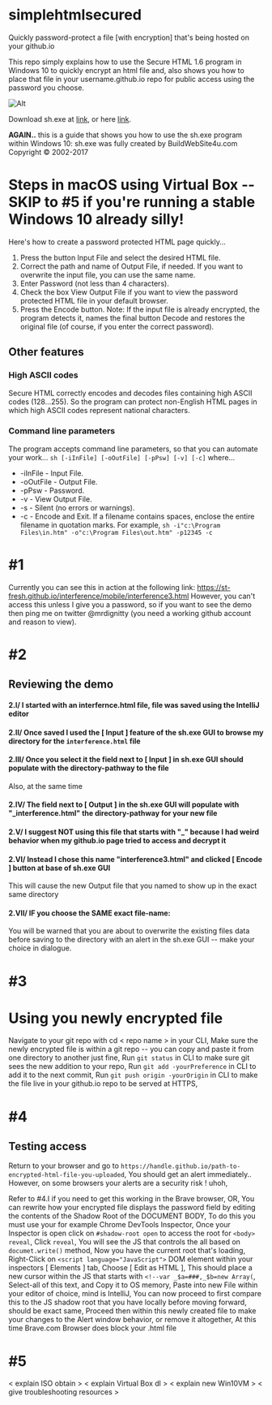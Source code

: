 # simplehtmlsecured
Quickly password-protect a file [with encryption] that's being hosted on your github.io

This repo simply explains how to use the Secure HTML 1.6 program in Windows 10 to quickly encrypt an html file and, also shows you how to place that file in your username.github.io repo for public access using the password you choose.

![Alt](http://www.buildwebsite4u.com/tools/img/sh.gif "sh exe program")

Download sh.exe at [link](http://www.buildwebsite4u.com/tools/secure-html.shtml "sh exe download"), or here [link](http://www.buildwebsite4u.com/cgi-bin/t.cgi?sh.exe "Title").

**AGAIN..** this is a guide that shows you how to use the sh.exe program within Windows 10: sh.exe was fully created by BuildWebSite4u.com Copyright © 2002-2017

# Steps in macOS using Virtual Box -- SKIP to #5 if you're running a stable Windows 10 already silly!

Here's how to create a password protected HTML page quickly...
1) Press the button Input File and select the desired HTML file.
2) Correct the path and name of Output File, if needed. If you want to overwrite the input file, you can use the same name.
3) Enter Password (not less than 4 characters).
4) Check the box View Output File if you want to view the password protected HTML file in your default browser.
5) Press the Encode button.
Note: If the input file is already encrypted, the program detects it, names the final button Decode and restores the original file (of course, if you enter the correct password).

## Other features
### High ASCII codes
Secure HTML correctly encodes and decodes files containing high ASCII codes (128...255). So the program can protect non-English HTML pages in which high ASCII codes represent national characters.

### Command line parameters
The program accepts command line parameters, so that you can automate your work...
`sh [-iInFile] [-oOutFile] [-pPsw] [-v] [-c]`
where...
* -iInFile - Input File.
* -oOutFile - Output File.
* -pPsw - Password.
* -v - View Output File.
* -s - Silent (no errors or warnings).
* -c - Encode and Exit.
If a filename contains spaces, enclose the entire filename in quotation marks. For example,
`sh -i"c:\Program Files\in.htm" -o"c:\Program Files\out.htm" -p12345 -c`

# #1 
Currently you can see this in action at the following link: https://st-fresh.github.io/interference/mobile/interference3.html
However, you can't access this unless I give you a password, so if you want to see the demo then ping me on twitter @mrdignitty (you need a working github account and reason to view). 

# #2 
## Reviewing the demo
#### 2.I/ I started with an interfernce.html file, file was saved using the IntelliJ editor
#### 2.II/ Once saved I used the [ Input ] feature of the sh.exe GUI to browse my directory for the `interference.html` file
#### 2.III/ Once you select it the field next to [ Input ] in sh.exe GUI should populate with the directory-pathway to the file
Also, at the same time
#### 2.IV/ The field next to [ Output ] in the sh.exe GUI will populate with "_interference.html" the directory-pathway for your new file
#### 2.V/ I suggest NOT using this file that starts with "_" because I had weird behavior when my github.io page tried to access and decrypt it
#### 2.VI/ Instead I chose this name "interference3.html" and clicked [ Encode ] button at base of sh.exe GUI
This will cause the new Output file that you named to show up in the exact same directory
#### 2.VII/ IF you choose the SAME exact file-name:
You will be warned that you are about to overwrite the existing files data before saving to the directory with an alert in the sh.exe GUI -- make your choice in dialogue. 

# #3
# Using you newly encrypted file
Navigate to your git repo with cd < repo name > in your CLI,
Make sure the newly encrypted file is within a git repo -- you can copy and paste it from one directory to another just fine,
Run ` git status ` in CLI to make sure git sees the new addition to your repo,
Run ` git add -yourPreference ` in CLI to add it to the next commit, 
Run ` git push origin -yourOrigin ` in CLI to make the file live in your github.io repo to be served at HTTPS,

# #4
## Testing access
Return to your browser and go to ` https://handle.github.io/path-to-encrypted-html-file-you-uploaded `,
You should get an alert immediately.. However, on some browsers your alerts are a security risk ! uhoh,

Refer to #4.I if you need to get this working in the Brave browser, OR,
You can rewrite how your encrypted file displays the password field by editing the contents of the Shadow Root of the DOCUMENT BODY,
To do this you must use your for example Chrome DevTools Inspector,
Once your Inspector is open click on ` #shadow-root open ` to access the root for ` <body> reveal `,
Click ` reveal `,
You will see the JS that controls the all based on ` documet.write() ` method,
Now you have the current root that's loading, 
Right-Click on ` <script language="JavaScript"> ` DOM element within your inspectors [ Elements ] tab,
Choose [ Edit as HTML ],
This should place a new cursor within the JS that starts with ` <!--var _$a=###,_$b=new Array( `,
Select-all of this text, and Copy it to OS memory,
Paste into new File within your editor of choice, mind is IntelliJ,
You can now proceed to first compare this to the JS shadow root that you have locally before moving forward, should be exact same,
Proceed then within this newly created file to make your changes to the Alert window behavior, or remove it altogether,
At this time Brave.com Browser does block your .html file


# #5
< explain ISO obtain >
< explain Virtual Box dl >
< explain new Win10VM >
< give troubleshooting resources >


